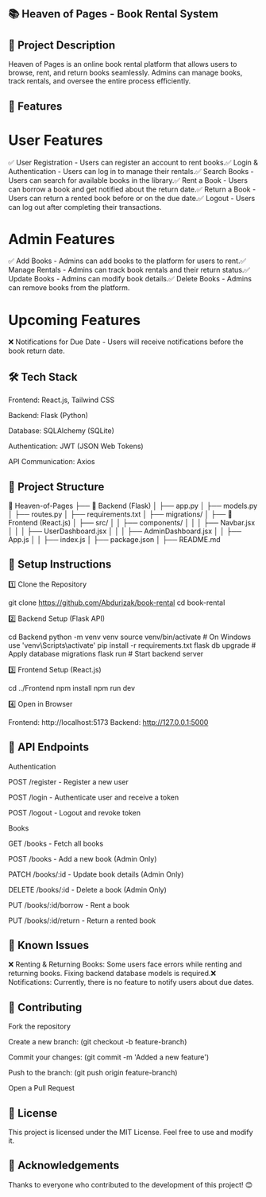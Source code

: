 ## 📚 Heaven of Pages - Book Rental System

## 📝 Project Description

Heaven of Pages is an online book rental platform that allows users to browse, rent, and return books seamlessly. Admins can manage books, track rentals, and oversee the entire process efficiently.

## 🚀 Features

# User Features

✅ User Registration - Users can register an account to rent books.✅ Login & Authentication - Users can log in to manage their rentals.✅ Search Books - Users can search for available books in the library.✅ Rent a Book - Users can borrow a book and get notified about the return date.✅ Return a Book - Users can return a rented book before or on the due date.✅ Logout - Users can log out after completing their transactions.

# Admin Features

✅ Add Books - Admins can add books to the platform for users to rent.✅ Manage Rentals - Admins can track book rentals and their return status.✅ Update Books - Admins can modify book details.✅ Delete Books - Admins can remove books from the platform.

# Upcoming Features

❌ Notifications for Due Date - Users will receive notifications before the book return date.

## 🛠 Tech Stack

Frontend: React.js, Tailwind CSS

Backend: Flask (Python)

Database: SQLAlchemy (SQLite)

Authentication: JWT (JSON Web Tokens)

API Communication: Axios

## 📂 Project Structure

📂 Heaven-of-Pages
├── 📁 Backend (Flask)
│   ├── app.py
│   ├── models.py
│   ├── routes.py
│   ├── requirements.txt
│   ├── migrations/
│
├── 📁 Frontend (React.js)
│   ├── src/
│   │   ├── components/
│   │   │   ├── Navbar.jsx
│   │   │   ├── UserDashboard.jsx
│   │   │   ├── AdminDashboard.jsx
│   │   ├── App.js
│   │   ├── index.js
│   ├── package.json
│
├── README.md

## 🔧 Setup Instructions

1️⃣ Clone the Repository

git clone https://github.com/Abdurizak/book-rental
cd book-rental

2️⃣ Backend Setup (Flask API)

cd Backend
python -m venv venv
source venv/bin/activate  # On Windows use 'venv\Scripts\activate'
pip install -r requirements.txt
flask db upgrade  # Apply database migrations
flask run  # Start backend server

3️⃣ Frontend Setup (React.js)

cd ../Frontend
npm install
npm run dev

4️⃣ Open in Browser

Frontend: http://localhost:5173
Backend: http://127.0.0.1:5000

## 🔑 API Endpoints

Authentication

POST /register - Register a new user

POST /login - Authenticate user and receive a token

POST /logout - Logout and revoke token

Books

GET /books - Fetch all books

POST /books - Add a new book (Admin Only)

PATCH /books/:id - Update book details (Admin Only)

DELETE /books/:id - Delete a book (Admin Only)

PUT /books/:id/borrow - Rent a book

PUT /books/:id/return - Return a rented book

## 🛑 Known Issues

❌ Renting & Returning Books: Some users face errors while renting and returning books. Fixing backend database models is required.❌ Notifications: Currently, there is no feature to notify users about due dates.

## 🤝 Contributing

Fork the repository

Create a new branch: (git checkout -b feature-branch)

Commit your changes: (git commit -m 'Added a new feature')

Push to the branch: (git push origin feature-branch)

Open a Pull Request

## 📜 License

This project is licensed under the MIT License. Feel free to use and modify it.

## 🙌 Acknowledgements

Thanks to everyone who contributed to the development of this project! 😊


